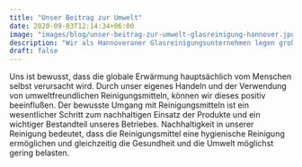 ```yaml
---
title: "Unser Beitrag zur Umwelt"
date: 2020-09-03T12:14:34+06:00
image: "images/blog/unser-beitrag-zur-umwelt-glasreinigung-hannover.jpg"
description: "Wir als Hannoveraner Glasreinigungsunternehmen legen großen Wert auf ein umweltbewusstes Handeln."
draft: false
---
```


Uns ist bewusst, dass die globale Erwärmung hauptsächlich vom Menschen selbst verursacht wird. Durch unser eigenes Handeln und der Verwendung von umweltfreundlichen Reinigungsmitteln, können wir dieses positiv beeinflußen. Der bewusste Umgang mit Reinigungsmitteln ist ein wesentlicher Schritt zum nachhaltigen Einsatz der Produkte und ein wichtiger Bestandteil unseres Betriebes. Nachhaltigkeit in unserer Reinigung bedeutet, dass die Reinigungsmittel eine hygienische Reinigung ermöglichen und gleichzeitig die Gesundheit und die Umwelt möglichst gering belasten.
